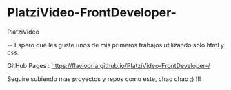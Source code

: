 # PlatziVideo-FrontDeveloper-
PlatziVideo


-- Espero que les guste unos de mis primeros trabajos utilizando solo html y css.

GitHub Pages : https://flaviooria.github.io/PlatziVideo-FrontDeveloper-/

Seguire subiendo mas proyectos y repos como este, chao chao ;) !!!
